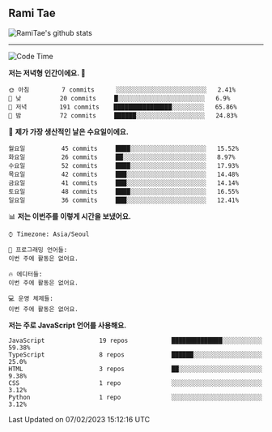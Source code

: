 ## Rami Tae

![RamiTae's github stats](https://github-readme-stats.vercel.app/api?username=RamiTae&show_icons=true&theme=tokyonight)

---
<!--START_SECTION:waka-->
![Code Time](http://img.shields.io/badge/Code%20Time-566%20hrs%2024%20mins-blue)

**저는 저녁형 인간이에요. 🦉** 

```text
🌞 아침         7 commits      ░░░░░░░░░░░░░░░░░░░░░░░░░   2.41% 
🌆 낮　         20 commits     █░░░░░░░░░░░░░░░░░░░░░░░░   6.9% 
🌃 저녁         191 commits    ████████████████░░░░░░░░░   65.86% 
🌙 밤　         72 commits     ██████░░░░░░░░░░░░░░░░░░░   24.83%

```
📅 **제가 가장 생산적인 날은 수요일이에요.** 

```text
월요일          45 commits     ████░░░░░░░░░░░░░░░░░░░░░   15.52% 
화요일          26 commits     ██░░░░░░░░░░░░░░░░░░░░░░░   8.97% 
수요일          52 commits     ████░░░░░░░░░░░░░░░░░░░░░   17.93% 
목요일          42 commits     ███░░░░░░░░░░░░░░░░░░░░░░   14.48% 
금요일          41 commits     ███░░░░░░░░░░░░░░░░░░░░░░   14.14% 
토요일          48 commits     ████░░░░░░░░░░░░░░░░░░░░░   16.55% 
일요일          36 commits     ███░░░░░░░░░░░░░░░░░░░░░░   12.41%

```


📊 **저는 이번주를 이렇게 시간을 보냈어요.** 

```text
⌚︎ Timezone: Asia/Seoul

💬 프로그래밍 언어들: 
이번 주에 활동은 없어요.

🔥 에디터들: 
이번 주에 활동은 없어요.

💻 운영 체제들: 
이번 주에 활동은 없어요.

```

**저는 주로 JavaScript 언어를 사용해요.** 

```text
JavaScript               19 repos            ██████████████░░░░░░░░░░░   59.38% 
TypeScript               8 repos             ██████░░░░░░░░░░░░░░░░░░░   25.0% 
HTML                     3 repos             ██░░░░░░░░░░░░░░░░░░░░░░░   9.38% 
CSS                      1 repo              ░░░░░░░░░░░░░░░░░░░░░░░░░   3.12% 
Python                   1 repo              ░░░░░░░░░░░░░░░░░░░░░░░░░   3.12%

```



 Last Updated on 07/02/2023 15:12:16 UTC
<!--END_SECTION:waka-->
